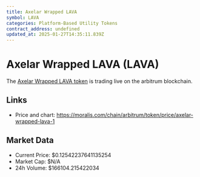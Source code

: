 ```yaml
---
title: Axelar Wrapped LAVA
symbol: LAVA
categories: Platform-Based Utility Tokens
contract_address: undefined
updated_at: 2025-01-27T14:35:11.839Z
---
```


# Axelar Wrapped LAVA (LAVA)
The [Axelar Wrapped LAVA token](https://moralis.com/chain/arbitrum/token/price/axelar-wrapped-lava-1) is trading live on the arbitrum blockchain.

## Links
- Price and chart: https://moralis.com/chain/arbitrum/token/price/axelar-wrapped-lava-1

## Market Data
- Current Price: $0.12542237641135254
- Market Cap: $N/A
- 24h Volume: $166104.215422034
